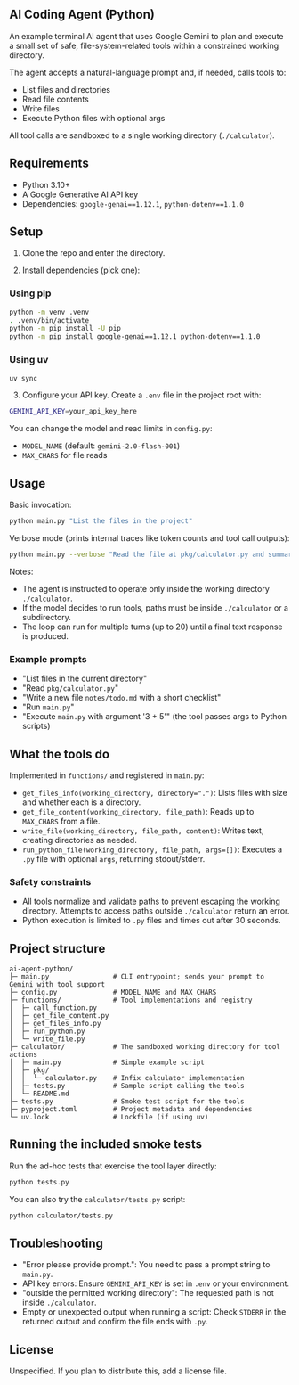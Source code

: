 ## AI Coding Agent (Python)

An example terminal AI agent that uses Google Gemini to plan and execute a small set of safe, file-system-related tools within a constrained working directory.

The agent accepts a natural-language prompt and, if needed, calls tools to:

- List files and directories
- Read file contents
- Write files
- Execute Python files with optional args

All tool calls are sandboxed to a single working directory (`./calculator`).

## Requirements

- Python 3.10+
- A Google Generative AI API key
- Dependencies: `google-genai==1.12.1`, `python-dotenv==1.1.0`

## Setup

1) Clone the repo and enter the directory.

2) Install dependencies (pick one):

### Using pip
```bash
python -m venv .venv
. .venv/bin/activate
python -m pip install -U pip
python -m pip install google-genai==1.12.1 python-dotenv==1.1.0
```

### Using uv
```bash
uv sync
```

3) Configure your API key. Create a `.env` file in the project root with:
```bash
GEMINI_API_KEY=your_api_key_here
```

You can change the model and read limits in `config.py`:

- `MODEL_NAME` (default: `gemini-2.0-flash-001`)
- `MAX_CHARS` for file reads

## Usage

Basic invocation:
```bash
python main.py "List the files in the project"
```

Verbose mode (prints internal traces like token counts and tool call outputs):
```bash
python main.py --verbose "Read the file at pkg/calculator.py and summarize it"
```

Notes:

- The agent is instructed to operate only inside the working directory `./calculator`.
- If the model decides to run tools, paths must be inside `./calculator` or a subdirectory.
- The loop can run for multiple turns (up to 20) until a final text response is produced.

### Example prompts

- "List files in the current directory"
- "Read `pkg/calculator.py`"
- "Write a new file `notes/todo.md` with a short checklist"
- "Run `main.py`"
- "Execute `main.py` with argument '3 + 5'" (the tool passes args to Python scripts)

## What the tools do

Implemented in `functions/` and registered in `main.py`:

- `get_files_info(working_directory, directory=".")`: Lists files with size and whether each is a directory.
- `get_file_content(working_directory, file_path)`: Reads up to `MAX_CHARS` from a file.
- `write_file(working_directory, file_path, content)`: Writes text, creating directories as needed.
- `run_python_file(working_directory, file_path, args=[])`: Executes a `.py` file with optional `args`, returning stdout/stderr.

### Safety constraints

- All tools normalize and validate paths to prevent escaping the working directory. Attempts to access paths outside `./calculator` return an error.
- Python execution is limited to `.py` files and times out after 30 seconds.

## Project structure

```text
ai-agent-python/
├─ main.py                # CLI entrypoint; sends your prompt to Gemini with tool support
├─ config.py              # MODEL_NAME and MAX_CHARS
├─ functions/             # Tool implementations and registry
│  ├─ call_function.py
│  ├─ get_file_content.py
│  ├─ get_files_info.py
│  ├─ run_python.py
│  └─ write_file.py
├─ calculator/            # The sandboxed working directory for tool actions
│  ├─ main.py             # Simple example script
│  ├─ pkg/
│  │  └─ calculator.py    # Infix calculator implementation
│  ├─ tests.py            # Sample script calling the tools
│  └─ README.md
├─ tests.py               # Smoke test script for the tools
├─ pyproject.toml         # Project metadata and dependencies
└─ uv.lock                # Lockfile (if using uv)
```

## Running the included smoke tests

Run the ad-hoc tests that exercise the tool layer directly:
```bash
python tests.py
```

You can also try the `calculator/tests.py` script:
```bash
python calculator/tests.py
```

## Troubleshooting

- "Error please provide prompt.": You need to pass a prompt string to `main.py`.
- API key errors: Ensure `GEMINI_API_KEY` is set in `.env` or your environment.
- "outside the permitted working directory": The requested path is not inside `./calculator`.
- Empty or unexpected output when running a script: Check `STDERR` in the returned output and confirm the file ends with `.py`.

## License

Unspecified. If you plan to distribute this, add a license file.


